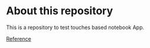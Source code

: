 # About this repository

This is a repository to test touches based notebook App.

[Reference](https://techracho.bpsinc.jp/yoshi-k/2018_12_18/66805)

